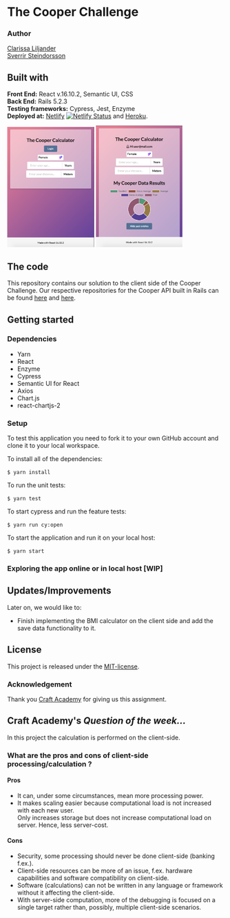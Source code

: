 # The Cooper Challenge
### Author  
[Clarissa Liljander](https://github.com/clalil)  
[Sverrir Steindorsson](https://github.com/shsteindorsson)
## Built with  
**Front End:** React v.16.10.2, Semantic UI, CSS  
**Back End:** Rails 5.2.3   
**Testing frameworks:** Cypress, Jest, Enzyme  
**Deployed at:** [Netlify](https://cooper-clarissa-sverrir.netlify.com/) [![Netlify Status](https://api.netlify.com/api/v1/badges/1746feec-8243-480e-8a58-1bbc5c106f26/deploy-status)](https://app.netlify.com/sites/cooper-clarissa-sverrir/deploys)  and [Heroku](https://www.heroku.com/).

<img src="./src/img/readme.png" alt="Image of app" width="40%">
<img src="./src/img/readme2.png" alt="Image of app" width="40%">

## The code   
This repository contains our solution to the client side of the Cooper Challenge. Our respective repositories for the Cooper API built in Rails can be found [here](https://github.com/clalil/Cooper-Challenge-API) and [here](https://github.com/shsteindorsson/cooper_api).

## Getting started
### Dependencies  
* Yarn
* React
* Enzyme
* Cypress 
* Semantic UI for React
* Axios
* Chart.js
* react-chartjs-2    

### Setup   
To test this application you need to fork it to your own GitHub account and clone it to your local workspace.  

To install all of the dependencies:    
```
$ yarn install
```  
To run the unit tests:  
```
$ yarn test
```  
To start cypress and run the feature tests:  
```
$ yarn run cy:open
```
To start the application and run it on your local host:
```
$ yarn start
```

### Exploring the app online or in local host [WIP]  

## Updates/Improvements  
Later on, we would like to:  
- Finish implementing the BMI calculator on the client side and add the save data functionality to it.  

## License  
This project is released under the [MIT-license](https://en.wikipedia.org/wiki/MIT_License).

### Acknowledgement  
Thank you [Craft Academy](https://craftacademy.se) for giving us this assignment.  

## Craft Academy's _Question of the week..._
In this project the calculation is performed on the client-side.  

### What are the pros and cons of client-side processing/calculation ?

#### Pros
- It can, under some circumstances, mean more processing power.
- It makes scaling easier because computational load is not increased with each new user.  
Only increases storage but does not increase computational load on server. Hence, less server-cost.

#### Cons
- Security, some processing should never be done client-side (banking f.ex.).
- Client-side resources can be more of an issue, f.ex. hardware capabilities and software compatibility on client-side.
- Software (calculations) can not be written in any language or framework without it affecting the client-side.
- With server-side computation, more of the debugging is focused on a single target rather than, possibly, multiple client-side scenarios.
